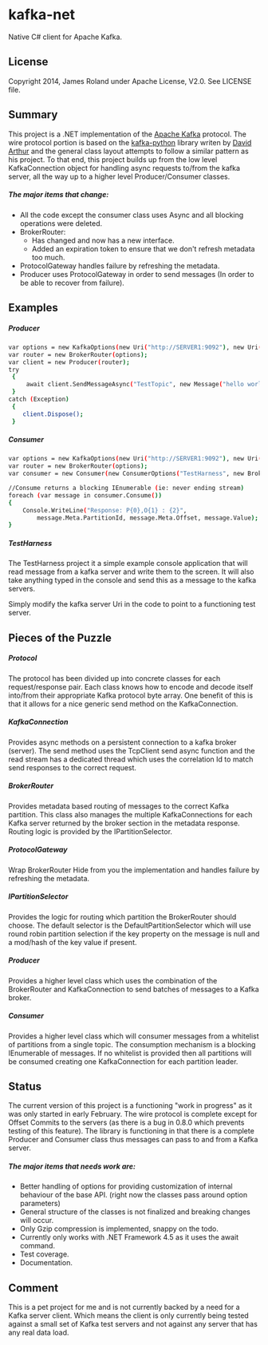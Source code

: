 kafka-net
=========

Native C# client for Apache Kafka.  

License
-----------
Copyright 2014, James Roland under Apache License, V2.0. See LICENSE file.

Summary
-----------
This project is a .NET implementation of the [Apache Kafka] protocol.  The wire protocol portion is based on the [kafka-python] library writen by [David Arthur] and the general class layout attempts to follow a similar pattern as his project.  To that end, this project builds up from the low level KafkaConnection object for handling async requests to/from the kafka server, all the way up to a higher level Producer/Consumer classes.

##### The major items that change:

- All the code except the consumer class uses Async and all blocking operations were deleted.
- BrokerRouter:
    * Has changed and  now has a new interface.
    * Added an expiration token to ensure that we don't refresh metadata too much.
- ProtocolGateway handles failure by refreshing the metadata.
- Producer uses ProtocolGateway in order to send messages (In order to be able to recover from failure).






Examples
-----------
##### Producer
```sh
var options = new KafkaOptions(new Uri("http://SERVER1:9092"), new Uri("http://SERVER2:9092"));
var router = new BrokerRouter(options);
var client = new Producer(router);
try
 {
     await client.SendMessageAsync("TestTopic", new Message("hello world"));
 }
catch (Exception)
 {
    client.Dispose();
 }
```
##### Consumer
```sh
var options = new KafkaOptions(new Uri("http://SERVER1:9092"), new Uri("http://SERVER2:9092"));
var router = new BrokerRouter(options);
var consumer = new Consumer(new ConsumerOptions("TestHarness", new BrokerRouter(options)));

//Consume returns a blocking IEnumerable (ie: never ending stream)
foreach (var message in consumer.Consume())
{
    Console.WriteLine("Response: P{0},O{1} : {2}", 
        message.Meta.PartitionId, message.Meta.Offset, message.Value);  
}
```

##### TestHarness
The TestHarness project it a simple example console application that will read message from a kafka server and write them to the screen.  It will also take anything typed in the console and send this as a message to the kafka servers.  

Simply modify the kafka server Uri in the code to point to a functioning test server.


Pieces of the Puzzle
-----------
##### Protocol
The protocol has been divided up into concrete classes for each request/response pair.  Each class knows how to encode and decode itself into/from their appropriate Kafka protocol byte array.  One benefit of this is that it allows for a nice generic send method on the KafkaConnection.

##### KafkaConnection
Provides async methods on a persistent connection to a kafka broker (server).  The send method uses the TcpClient send async function and the read stream has a dedicated thread which uses the correlation Id to match send responses to the correct request.

##### BrokerRouter
Provides metadata based routing of messages to the correct Kafka partition.  This class also manages the multiple KafkaConnections for each Kafka server returned by the broker section in the metadata response.  Routing logic is provided by the IPartitionSelector.

##### ProtocolGateway
Wrap BrokerRouter Hide from you the implementation and handles failure by refreshing the metadata.

##### IPartitionSelector
Provides the logic for routing which partition the BrokerRouter should choose.  The default selector is the DefaultPartitionSelector which will use round robin partition selection if the key property on the message is null and a mod/hash of the key value if present.

##### Producer
Provides a higher level class which uses the combination of the BrokerRouter and KafkaConnection to send batches of messages to a Kafka broker.

##### Consumer
Provides a higher level class which will consumer messages from a whitelist of partitions from a single topic.  The consumption mechanism is a blocking IEnumerable of messages.  If no whitelist is provided then all partitions will be consumed creating one KafkaConnection for each partition leader.



Status
-----------


The current version of this project is a functioning "work in progress" as it was only started in early February.  The wire protocol is complete except for Offset Commits to the servers (as there is a bug in 0.8.0 which prevents testing of this feature).  The library is functioning in that there is a complete Producer and Consumer class thus messages can pass to and from a Kafka server.  

##### The major items that needs work are:
* Better handling of options for providing customization of internal behaviour of the base API. (right now the classes pass around option parameters)
* General structure of the classes is not finalized and breaking changes will occur.
* Only Gzip compression is implemented, snappy on the todo.
* Currently only works with .NET Framework 4.5 as it uses the await command.
* Test coverage.
* Documentation.

Comment
----------
This is a pet project for me and is not currently backed by a need for a Kafka server client.  Which means the client is only currently being tested against a small set of Kafka test servers and not against any server that has any real data load.  






[kafka-python]:https://github.com/mumrah/kafka-python
[Apache Kafka]:http://kafka.apache.org
[David Arthur]:https://github.com/mumrah
